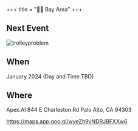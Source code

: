 +++
title = "🌅🌉 Bay Area"
+++
## Next Event
![trolleyproblem](/images/bayarea/trolleyproblem.png)
## When
January 2024 (Day and Time TBD)

## Where
Apex.AI 
844 E Charleston Rd
Palo Alto, CA 94303

https://maps.app.goo.gl/wyeZh9vNDRJBFXXw6
